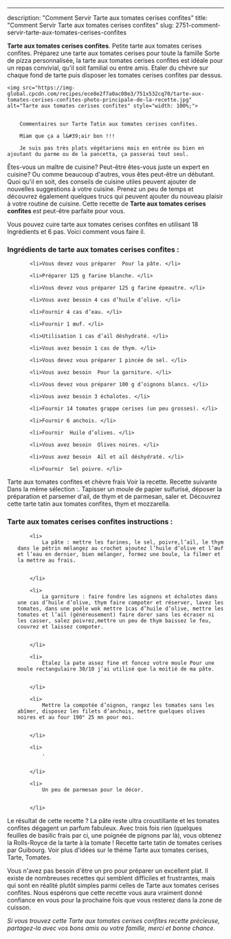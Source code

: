 ---
description: "Comment Servir Tarte aux tomates cerises confites"
title: "Comment Servir Tarte aux tomates cerises confites"
slug: 2751-comment-servir-tarte-aux-tomates-cerises-confites

<p>
	<strong>Tarte aux tomates cerises confites</strong>. 
	Petite tarte aux tomates cerises confites. Préparez une tarte aux tomates cerises pour toute la famille Sorte de pizza personnalisée, la tarte aux tomates cerises confites est idéale pour un repas convivial, qu&#39;il soit familial ou entre amis. Etaler du chèvre sur chaque fond de tarte puis disposer les tomates cerises confites par dessus.
</p>
<p>
	
	<img src="https://img-global.cpcdn.com/recipes/ece8e2f7a0ac08e3/751x532cq70/tarte-aux-tomates-cerises-confites-photo-principale-de-la-recette.jpg" alt="Tarte aux tomates cerises confites" style="width: 100%;">
	
	
		Commentaires sur Tarte Tatin aux tomates cerises confites.
	
		Miam que ça a l&#39;air bon !!!
	
		Je suis pas très plats végétariens mais en entrée ou bien en ajoutant du parme ou de la pancetta, ça passerai tout seul.
	
</p>

Êtes-vous un maître de cuisine? Peut-être êtes-vous juste un expert en cuisine? Ou comme beaucoup d'autres, vous êtes peut-être un débutant. Quoi qu'il en soit, des conseils de cuisine utiles peuvent ajouter de nouvelles suggestions à votre cuisine. Prenez un peu de temps et découvrez également quelques trucs qui peuvent ajouter du nouveau plaisir à votre routine de cuisine. Cette recette de <strong> Tarte aux tomates cerises confites </strong> est peut-être parfaite pour vous.

<!--inarticleads1-->

Vous pouvez cuire tarte aux tomates cerises confites en utilisant 18 Ingrédients et 6 pas. Voici comment vous faire il.

<h3>Ingrédients de tarte aux tomates cerises confites :</h3>

<ol>
	
		<li>Vous devez vous préparer  Pour la pâte. </li>
	
		<li>Préparer 125 g farine blanche. </li>
	
		<li>Vous devez vous préparer 125 g farine épeautre. </li>
	
		<li>Vous avez besoin 4 cas d’huile d’olive. </li>
	
		<li>Fournir 4 cas d’eau. </li>
	
		<li>Fournir 1 œuf. </li>
	
		<li>Utilisation 1 cas d’aïl déshydraté. </li>
	
		<li>Vous avez besoin 1 cas de thym. </li>
	
		<li>Vous devez vous préparer 1 pincée de sel. </li>
	
		<li>Vous avez besoin  Pour la garniture. </li>
	
		<li>Vous devez vous préparer 100 g d’oignons blancs. </li>
	
		<li>Vous avez besoin 3 échalotes. </li>
	
		<li>Fournir 14 tomates grappe cerises (un peu grosses). </li>
	
		<li>Fournir 6 anchois. </li>
	
		<li>Fournir  Huile d’olives. </li>
	
		<li>Vous avez besoin  Olives noires. </li>
	
		<li>Vous avez besoin  Aïl et aïl déshydraté. </li>
	
		<li>Fournir  Sel poivre. </li>
	
</ol>

Tarte aux tomates confites et chèvre frais Voir la recette. Recette suivante Dans la même sélection :. Tapisser un moule de papier sulfurisé, déposer la préparation et parsemer d&#39;ail, de thym et de parmesan, saler et. Découvrez cette tarte tatin aux tomates confites, thym et mozzarella. 

<!--inarticleads2-->

<h3>Tarte aux tomates cerises confites instructions :</h3>

<ol>
	
		<li>
			La pâte : mettre les farines, le sel, poivre,l’aïl, le thym dans le pétrin mélangez au crochet ajoutez l’huile d’olive et l’œuf et l’eau en dernier, bien mélanger, formez une boule, la filmer et la mettre au frais.
			
			
		</li>
	
		<li>
			La garniture : faire fondre les oignons et échalotes dans une cas d’huile d’olive, thym faire compoter et réserver, lavez les tomates, dans une poêle wok mettre 1cas d’huile d’olive, mettre les tomates et l’aïl (généreusement) faire dorer sans les écraser ni les casser, salez poivrez,mettre un peu de thym baissez le feu, couvrez et laissez compoter.
			
			
		</li>
	
		<li>
			Étalez la pate assez fine et foncez votre moule Pour une moule rectangulaire 30/10 j’ai utilisé que la moitié de ma pâte.
			
			
		</li>
	
		<li>
			Mettre la compotée d’oignon, rangez les tomates sans les abîmer, disposez les filets d’anchois, mettre quelques olives noires et au four 190° 25 mn pour moi.
			
			
		</li>
	
		<li>
			.
			
			
		</li>
	
		<li>
			Un peu de parmesan pour le décor.
			
			
		</li>
	
</ol>

Le résultat de cette recette ? La pâte reste ultra croustillante et les tomates confites dégagent un parfum fabuleux. Avec trois fois rien (quelques feuilles de basilic frais par ci, une poignée de pignons par là), vous obtenez la Rolls-Royce de la tarte à la tomate ! Recette tarte tatin de tomates cerises par Guibourg. Voir plus d&#39;idées sur le thème Tarte aux tomates cerises, Tarte, Tomates. 

<!--inarticleads1-->

<p>
Vous n'avez pas besoin d'être un pro pour préparer un excellent plat. Il existe de nombreuses recettes qui semblent difficiles et frustrantes, mais qui sont en réalité plutôt simples parmi celles de Tarte aux tomates cerises confites. Nous espérons que cette recette vous aura vraiment donné confiance en vous pour la prochaine fois que vous resterez dans la zone de cuisson.
</p>

<p>
<i>Si vous trouvez cette Tarte aux tomates cerises confites recette précieuse, partagez-la avec vos bons amis ou votre famille, merci et bonne chance.</i>
</p>
